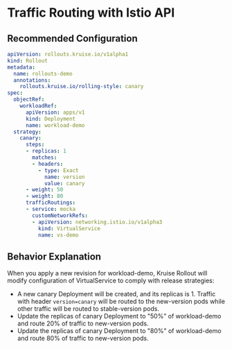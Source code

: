 <a name="SGfPX"></a>

# Traffic Routing with Istio API
## Recommended Configuration
```yaml
apiVersion: rollouts.kruise.io/v1alpha1
kind: Rollout
metadata:
  name: rollouts-demo
  annotations:
    rollouts.kruise.io/rolling-style: canary
spec:
  objectRef:
    workloadRef:
      apiVersion: apps/v1
      kind: Deployment
      name: workload-demo
  strategy:
    canary:
      steps:
      - replicas: 1
        matches:
        - headers:
          - type: Exact
            name: version
            value: canary
      - weight: 50
      - weight: 80
      trafficRoutings:
      - service: mocka 
        customNetworkRefs:
        - apiVersion: networking.istio.io/v1alpha3
          kind: VirtualService
          name: vs-demo
```
<a name="Pexto"></a>

## Behavior Explanation
When you apply a new revision for workload-demo, Kruise Rollout will modify configuration of VirtualService to comply with release strategies:

- A new canary Deployment will be created, and its replicas is 1. Traffic with header `version=canary` will be routed to the new-version pods while other traffic will be routed to stable-version pods.
- Update the replicas of canary Deployment to "50%" of workload-demo and route 20% of traffic to new-version pods.
- Update the replicas of canary Deployment to "80%" of workload-demo and route 80% of traffic to new-version pods.

